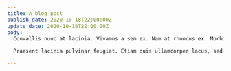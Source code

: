 ```yaml
---
title: A blog post
publish_date: 2020-10-18T22:00:00Z
update_date: 2020-10-18T22:00:00Z
body: |-
  Convallis nunc at lacinia. Vivamus a sem ex. Nam at rhoncus ex. Morbi congue erat vitae elit posuere, a eleifend velit scelerisque. Etiam eget dui diam. Integer finibus vehicula mi. Aliquam egestas ut nulla vel suscipit. Donec lacinia enim laoreet leo maximus tincidunt. Cras volutpat laoreet aliquet.

  Praesent lacinia pulvinar feugiat. Etiam quis ullamcorper lacus, sed mollis neque. Nunc vel maximus dolor. Vivamus rhoncus lacus lorem, congue scelerisque velit viverra et. Sed blandit, neque et blandit malesuada, nibh nisl iaculis dui, vel dignissim lorem mi et orci. Suspendisse egestas elit et ullamcorper maximus. Nunc bibendum euismod varius. Ut hendrerit mauris eu odio blandit, ac vestibulum dui pretium. Duis mattis mauris sit amet tellus volutpat, in consequat justo eleifend. Cras ornare libero auctor arcu auctor mattis. Mauris volutpat tellus eleifend, pellentesque nulla ut, vehicula enim. Quisque imperdiet mi imperdiet odio fringilla interdum. Donec at pretium eros. Maecenas malesuada nunc in malesuada fermentum. Integer nec nulla sed neque ultrices vulputate. Nullam vehicula magna lectus, eget commodo ligula finibus et.

---
```

